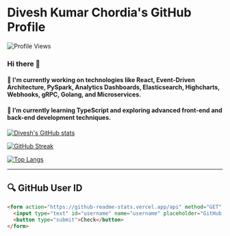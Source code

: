 # Divesh Kumar Chordia's GitHub Profile  
![Profile Views](https://komarev.com/ghpvc/?username=DiveshKumarChordia&color=brightgreen&style=flat&label=Profile+Views)  

### Hi there 👋  
#### 🔭 I'm currently working on technologies like React, Event-Driven Architecture, PySpark, Analytics Dashboards, Elasticsearch, Highcharts, Webhooks, gRPC, Golang, and Microservices.  
#### 🌱 I’m currently learning TypeScript and exploring advanced front-end and back-end development techniques.  

[![Divesh's GitHub stats](https://github-readme-stats-wheat-mu.vercel.app/api?username=DiveshKumarChordia&count_private=true&include_all_commits=true&show_icons=true&theme=chartreuse-dark&rank_icon=default&number_format=long&show=reviews,discussions_started,discussions_answered,prs_merged,prs_merged_percentage)](https://github.com/anuraghazra/github-readme-stats)  

[![GitHub Streak](https://github-readme-streak-stats.herokuapp.com/?user=DiveshKumarChordia&theme=highcontrast)](https://git.io/streak-stats)  

[![Top Langs](https://github-readme-stats-wheat-mu.vercel.app/api/top-langs/?username=DiveshKumarChordia&langs_count=10&layout=compact)](https://github.com/anuraghazra/github-readme-stats)  

---

## 🔍 GitHub User ID  

```html
<form action="https://github-readme-stats.vercel.app/api" method="GET" target="_blank">
  <input type="text" id="username" name="username" placeholder="GitHub User ID" required>
  <button type="submit">Check</button>
</form>
```
